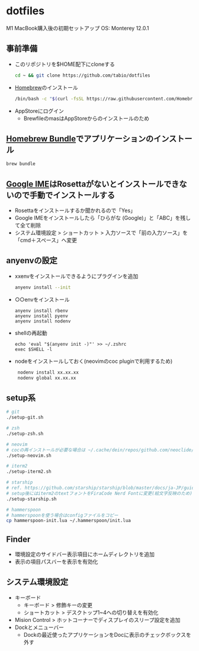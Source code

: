 # dotfiles

M1 MacBook購入後の初期セットアップ
OS: Monterey 12.0.1

## 事前準備

- このリポジトリを$HOME配下にcloneする
  ```sh
  cd ~ && git clone https://github.com/tabio/dotfiles
  ```
- [Homebrew](https://brew.sh/index_ja)のインストール
  ```sh
  /bin/bash -c "$(curl -fsSL https://raw.githubusercontent.com/Homebrew/install/HEAD/install.sh)"
  ```
- AppStoreにログイン
  - BrewfileのmasはAppStoreからのインストールのため

## [Homebrew Bundle](https://github.com/Homebrew/homebrew-bundle)でアプリケーションのインストール

```sh
brew bundle
```

## [Google IME](https://www.google.co.jp/ime/)はRosettaがないとインストールできないので手動でインストールする

- Rosettaをインストールするか聞かれるので「Yes」
- Google IMEをインストールしたら「ひらがな (Google)」と「ABC」を残して全て削除
- システム環境設定 > ショートカット > 入力ソースで「前の入力ソース」を「cmd＋スペース」へ変更

## anyenvの設定

- xxenvをインストールできるようにプラグインを追加
  ```sh
  anyenv install --init
  ```
- ○○envをインストール
  ```
  anyenv install rbenv
  anyenv install pyenv
  anyenv install nodenv
  ```
- shellの再起動
  ```
  echo 'eval "$(anyenv init -)"' >> ~/.zshrc
  exec $SHELL -l
  ```
- nodeをインストールしておく(neovimのcoc pluginで利用するため)
  ```sh
   nodenv install xx.xx.xx
   nodenv global xx.xx.xx
  ```

## setup系

```sh
# git
./setup-git.sh

# zsh
./setup-zsh.sh

# neovim
# cocの再インストールが必要な場合は ~/.cache/dein/repos/github.com/neoclide/ を削除
./setup-neovim.sh

# iterm2
./setup-iterm2.sh

# starship
# ref. https://github.com/starship/starship/blob/master/docs/ja-JP/guide/README.md
# setup後にはiterm2のtextフォントをFiraCode Nerd Fontに変更(絵文字反映のため)
./setup-starship.sh

# hammerspoon
# hammerspoonを使う場合はconfigファイルをコピー
cp hammerspoon-init.lua ~/.hammerspoon/init.lua
```

## Finder

- 環境設定のサイドバー表示項目にホームディレクトリを追加
- 表示の項目パスバーを表示を有効化


## システム環境設定

- キーボード
  - キーボード > 修飾キーの変更
  - ショートカット > デスクトップ1~4への切り替えを有効化
- Mision Control > ホットコーナーでディスプレイのスリープ設定を追加
- Dockとメニューバー
  - Dockの最近使ったアプリケーションをDocに表示のチェックボックスを外す
